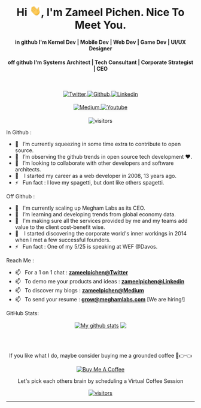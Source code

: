 <h1 align="center"> Hi <img src="https://raw.githubusercontent.com/ABSphreak/ABSphreak/master/gifs/Hi.gif" width="30px">, I'm Zameel Pichen. Nice To Meet You.</h1>
<h4 align="center">in github I'm Kernel Dev | Mobile Dev | Web Dev | Game Dev | UI/UX Designer</h4>
<h4 align="center">off github I'm Systems Architect | Tech Consultant | Corporate Strategist | CEO</h4>

<br/>
<p align="center">

<a href="https://twitter.com/zameelpichen" target="_blank">
  <img align="center" src="https://img.shields.io/twitter/follow/zameelpichen?color=1DA1F2&label=Followers&logo=twitter&style=for-the-badge" alt="Twitter" />
</a>  
<a href="https://github.com/zameelpichen?tab=followers" target="_blank">
  <img align="center" src="https://img.shields.io/github/followers/zameelpichen?logo=GitHub&style=for-the-badge" alt="Github" />
</a>  
<a href="https://www.linkedin.com/in/zameelpichen/" target="_blank">
  <img align="center" src="https://img.shields.io/badge/-CONNECT-blue?style=for-the-badge&logo=Linkedin&link=https://www.linkedin.com/in/zameelpichen/" alt="Linkedin" />
</a>
<br/><br/>
<a href="https://zameelpichen.medium.com/" target="_blank">
  <img align="center" src="https://img.shields.io/badge/Medium-12100E?style=for-the-badge&logo=medium&logoColor=white" alt="Medium" />
</a>  
<a href="https://www.youtube.com/channel/UCl1rd4T2Dii4kD128CShq5w" target="_blank">
  <img align="center" src="https://img.shields.io/static/v1?label=ZameelPichen&message=Subscribe&logo=YouTube&color=FF0000&style=for-the-badge" alt="Youtube" />
</a>  
<br/><br/>

<img align="center" src="https://visitor-badge-reloaded.herokuapp.com/badge?page_id=zameelpichen.zameelpichen&color=00cf00&style=for-the-badge" alt="visitors" />

</p>

<!--[![Youtube](https://img.shields.io/static/v1?label=JohannesMilke&message=Subscribe&logo=YouTube&color=FF0000&style=for-the-badge)][youtube]
[![Twitter Follow](https://img.shields.io/twitter/follow/zameelpichen?color=1DA1F2&label=Followers&logo=twitter&style=for-the-badge)][zameelpichen@Twitter]
[![GitHub followers](https://img.shields.io/github/followers/zameelpichen?logo=GitHub&style=for-the-badge)][Github Followers]
[![Linkedin: zameelpichen](https://img.shields.io/badge/-CONNECT-blue?style=for-the-badge&logo=Linkedin&link=https://www.linkedin.com/in/zameelpichen/)][zameelpichen@Linkedin]
![visitors](https://visitor-badge-reloaded.herokuapp.com/badge?page_id=zameelpichen.zameelpichen&color=00cf00&style=for-the-badge)-->


In Github : 
- 🔭 &ensp;I’m currently squeezing in some time extra to contribute to open source.
- 🌱 &ensp;I’m observing the github trends in open source tech development ❤️.
- 👯 &ensp;I’m looking to collaborate with other developers and software architects.
- 🗿  &ensp; I started my career as a web developer in 2008, 13 years ago.
- ⚡ &ensp;Fun fact : I love my spagetti, but dont like others spagetti. 

Off Github : 
- 🔭 &ensp;I'm currently scaling up Megham Labs as its CEO.
- 🌱 &ensp;I’m learning and developing trends from global economy data.
- 👯 &ensp;I'm making sure all the services provided by me and my teams add value to the client cost-benefit wise. 
- 🗿 &ensp; I started discovering the corporate world's inner workings in 2014 when I met a few successful founders.
- ⚡ &ensp;Fun fact : One of my 5/25 is speaking at WEF @Davos. 

Reach Me :
- 📫 &ensp;For a 1 on 1 chat : [**zameelpichen@Twitter**][zameelpichen@Twitter]
- 📫 &ensp;To demo me your products and ideas : [**zameelpichen@Linkedin**][zameelpichen@Linkedin]
- 📫 &ensp;To discover my blogs : [**zameelpichen@Medium**][zameelpichen@Medium]
- 📫 &ensp;To send your resume : [**grow@meghamlabs.com**][grow@meghamlabs.com] [We are hiring!]

GitHub Stats:  
<p align="center"><a href="https://github.com/anuraghazra/github-readme-stats">
  <img align="center" src="https://github-readme-stats-anuraghazra1.vercel.app/api?username=zameelpichen&show_icons=true&line_height=27&include_all_commits=true&theme=gotham" alt="My github stats" /></a>  
<a href="https://github.com/anuraghazra/github-readme-stats">
  <!-- Change the `github-readme-stats.anuraghazra1.vercel.app` to `github-readme-stats.vercel.app`  -->
  <img align="center" src="https://github-readme-stats.vercel.app/api/top-langs/?username=zameelpichen&langs_count=8&theme=gotham&layout=compact" />
</a>
  

<!--START_SECTION:waka-->
<!--END_SECTION:waka-->


 <!--
<a href="https://github.com/anuraghazra/github-readme-stats">
  <!-- Change the `github-readme-stats.anuraghazra1.vercel.app` to `github-readme-stats.vercel.app`  --><!--
  <img align="center" src="https://github-readme-stats.vercel.app/api/wakatime?username=zameelpichen&theme=gotham" />
</a>-->
  
<br/><br/>

<p align="center">
If you like what I do, maybe consider buying me a grounded coffee 🥺👉👈
<p align="center">
<a href="https://www.buymeacoffee.com/zameel" target="_blank"><img src="https://cdn.buymeacoffee.com/buttons/v2/default-red.png" alt="Buy Me A Coffee" width="150" ></a>
<p align="center">
Let's pick each others brain by scheduling a Virtual Coffee Session
<p align="center">
<a href="https://twitter.com/messages/compose?recipient_id=778174029626798085&text=Taking+up+on+your+invite+to+schedule+a+virtual+coffee+and+share+our+thoughts%21"
  class="twitter-dm-button" data-screen-name="@zameelpichen">
<img align="center" src="https://img.shields.io/badge/Schedule-Virtual%20Coffee-1DA1F2?style=for-the-badge&logo=twitter&logoColor=white" alt="visitors" />
</a>

---

[zameelpichen@Linkedin]:https://www.linkedin.com/in/zameelpichen/
[Github]:https://github.com/zameelpichen
[Github Followers]:https://github.com/zameelpichen?tab=followers
[zameelpichen@Twitter]:https://twitter.com/zameelpichen
[zameelpichen@Medium]:https://zameelpichen.medium.com
[grow@meghamlabs.com]:mailto:grow@meghamlabs.com
